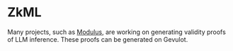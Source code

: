 # ZkML

Many projects, such as [Modulus](https://www.modulus.xyz/), are working on generating validity proofs of LLM inference. These proofs can be generated on Gevulot.
